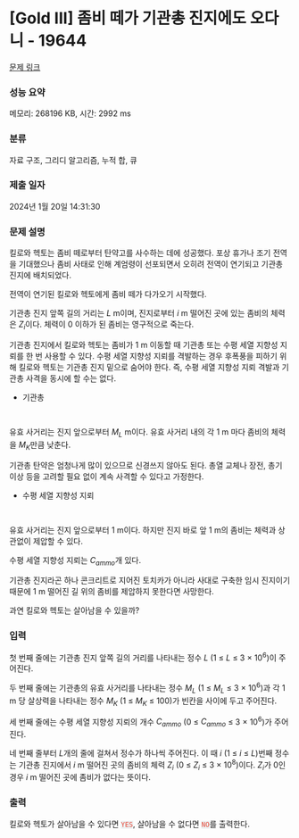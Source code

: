 # [Gold III] 좀비 떼가 기관총 진지에도 오다니 - 19644 

[문제 링크](https://www.acmicpc.net/problem/19644) 

### 성능 요약

메모리: 268196 KB, 시간: 2992 ms

### 분류

자료 구조, 그리디 알고리즘, 누적 합, 큐

### 제출 일자

2024년 1월 20일 14:31:30

### 문제 설명

<p>킬로와 헥토는 좀비 떼로부터 탄약고를 사수하는 데에 성공했다. 포상 휴가나 조기 전역을 기대했으나 좀비 사태로 인해 계엄령이 선포되면서 오히려 전역이 연기되고 기관총 진지에 배치되었다.</p>

<p>전역이 연기된 킬로와 헥토에게 좀비 떼가 다가오기 시작했다.</p>

<p>기관총 진지 앞쪽 길의 거리는 <em>L</em> m이며, 진지로부터 <em>i</em> m 떨어진 곳에 있는 좀비의 체력은 <em>Z<sub>i</sub></em>이다. 체력이 0 이하가 된 좀비는 영구적으로 죽는다.</p>

<p>기관총 진지에서 킬로와 헥토는 좀비가 1 m 이동할 때 기관총 또는 수평 세열 지향성 지뢰를 한 번 사용할 수 있다. 수평 세열 지향성 지뢰를 격발하는 경우 후폭풍을 피하기 위해 킬로와 헥토는 기관총 진지 밑으로 숨어야 한다. 즉, 수평 세열 지향성 지뢰 격발과 기관총 사격을 동시에 할 수는 없다.</p>

<ul>
	<li>기관총</li>
</ul>

<p style="text-align: center;"><img alt="" src="https://upload.acmicpc.net/fe32a3a9-5f9c-4b34-9d12-a968c00b6f49/-/preview/"></p>

<p style="text-align: center;"><img alt="" src="https://upload.acmicpc.net/3c44c5e1-4270-4a75-b4ba-cb059831e552/-/preview/"></p>

<p>유효 사거리는 진지 앞으로부터 <em>M<sub>L</sub></em> m이다. 유효 사거리 내의 각 1 m 마다 좀비의 체력을 <em>M<sub>K</sub></em>만큼 낮춘다. </p>

<p>기관총 탄약은 엄청나게 많이 있으므로 신경쓰지 않아도 된다. 총열 교체나 장전, 총기 이상 등을 고려할 필요 없이 계속 사격할 수 있다고 가정한다.</p>

<ul>
	<li>수평 세열 지향성 지뢰</li>
</ul>

<p style="text-align: center;"><img alt="" src="https://upload.acmicpc.net/228ad3ee-f06a-4d2c-a62f-adecc51a86f0/-/preview/"></p>

<p style="text-align: center;"><img alt="" src="https://upload.acmicpc.net/2edc08ef-04c2-4f16-901f-ae2bd3988512/-/preview/"></p>

<p>유효 사거리는 진지 앞으로부터 1 m이다. 하지만 진지 바로 앞 1 m의 좀비는 체력과 상관없이 제압할 수 있다.</p>

<p>수평 세열 지향성 지뢰는 <em>C<sub>ammo</sub></em>개 있다. </p>

<p>기관총 진지라곤 하나 콘크리트로 지어진 토치카가 아니라 사대로 구축한 임시 진지이기 때문에 1 m 떨어진 길 위의 좀비를 제압하지 못한다면 사망한다. </p>

<p>과연 킬로와 헥토는 살아남을 수 있을까?</p>

### 입력 

 <p>첫 번째 줄에는 기관총 진지 앞쪽 길의 거리를 나타내는 정수 <em>L</em> (1 ≤ <em>L</em> ≤ 3 × 10<sup>6</sup>)이 주어진다. </p>

<p>두 번째 줄에는 기관총의 유효 사거리를 나타내는 정수 <em>M<sub>L</sub></em> (1 ≤ <em>M<sub>L</sub></em> ≤ 3 × 10<sup>6</sup>)과 각 1 m 당 살상력을 나타내는 정수 <em>M<sub>K</sub></em> (1 ≤ <em>M<sub>K</sub></em> ≤ 100)가 빈칸을 사이에 두고 주어진다.</p>

<p>세 번째 줄에는 수평 세열 지향성 지뢰의 개수 <em>C<sub>ammo</sub></em> (0 ≤ <em>C<sub>ammo</sub></em> ≤ 3 × 10<sup>6</sup>)가 주어진다.</p>

<p>네 번째 줄부터 <em>L</em>개의 줄에 걸쳐서 정수가 하나씩 주어진다. 이 때 <em>i</em> (1 ≤ <em>i</em> ≤ <em>L</em>)번째 정수는 기관총 진지에서 <em>i</em> m 떨어진 곳의 좀비의 체력 <em>Z<sub>i</sub></em> (0 ≤ <em>Z<sub>i</sub></em> ≤ 3 × 10<sup>8</sup>)이다. <em>Z<sub>i</sub></em>가 0인 경우 <em>i</em> m 떨어진 곳에 좀비가 없다는 뜻이다.</p>

### 출력 

 <p>킬로와 헥토가 살아남을 수 있다면 <span style="color:#e74c3c;"><code><span style="background-color:#ecf0f1;">YES</span></code></span>, 살아남을 수 없다면 <span style="color:#e74c3c;"><code><span style="background-color:#ecf0f1;">NO</span></code></span>를 출력한다.</p>

